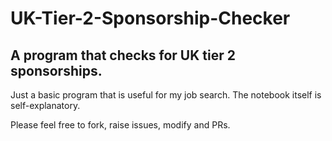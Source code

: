 # UK-Tier-2-Sponsorship-Checker
## A program that checks for UK tier 2 sponsorships.

Just a basic program that is useful for my job search. The notebook itself is self-explanatory.

Please feel free to fork, raise issues, modify and PRs.
